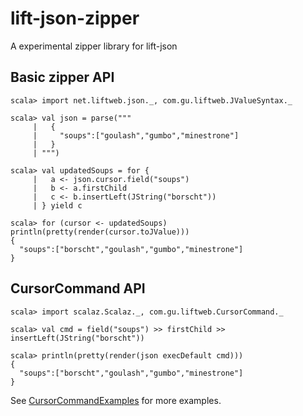 lift-json-zipper
================

A experimental zipper library for lift-json

Basic zipper API
----------------

    scala> import net.liftweb.json._, com.gu.liftweb.JValueSyntax._

    scala> val json = parse("""
         |   {
         |     "soups":["goulash","gumbo","minestrone"]
         |   }
         | """)

    scala> val updatedSoups = for {
         |   a <- json.cursor.field("soups")
         |   b <- a.firstChild
         |   c <- b.insertLeft(JString("borscht"))
         | } yield c

    scala> for (cursor <- updatedSoups) println(pretty(render(cursor.toJValue)))
    {
      "soups":["borscht","goulash","gumbo","minestrone"]
    }

CursorCommand API
-----------------

    scala> import scalaz.Scalaz._, com.gu.liftweb.CursorCommand._

    scala> val cmd = field("soups") >> firstChild >> insertLeft(JString("borscht"))

    scala> println(pretty(render(json execDefault cmd)))
    {
      "soups":["borscht","goulash","gumbo","minestrone"]
    }

See [CursorCommandExamples][1] for more examples.

[1]: https://github.com/bmjames/lift-json-zipper/blob/master/src/test/scala/com/gu/liftweb/CursorCommandExamples.scala
